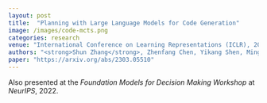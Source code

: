 ```yaml
---
layout: post
title:  "Planning with Large Language Models for Code Generation"
image: /images/code-mcts.png
categories: research
venue: "International Conference on Learning Representations (ICLR), 2023"
authors: "<strong>Shun Zhang</strong>, Zhenfang Chen, Yikang Shen, Mingyu Ding, Joshua B. Tenenbaum, and Chuang Gan"
paper: "https://arxiv.org/abs/2303.05510"
---
```

Also presented at the _Foundation Models for Decision Making Workshop_ at _NeurIPS_, 2022.
